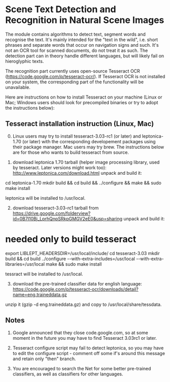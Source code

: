 Scene Text Detection and Recognition in Natural Scene Images
============================================================

The module contains algorithms to detect text, segment words and recognise the text.
It's mainly intended for the "text in the wild", i.e. short phrases and separate words that occur on navigation signs and such. It's not an OCR tool for scanned documents, do not treat it as such.
The detection part can in theory handle different languages, but will likely fail on hieroglyphic texts.

The recognition part currently uses open-source Tesseract OCR (https://code.google.com/p/tesseract-ocr/). If Tesseract OCR is not installed on your system, the corresponding part of the functionality will be unavailable.

Here are instructions on how to install Tesseract on your machine (Linux or Mac; Windows users should look for precompiled binaries or try to adopt the instructions below):

Tesseract installation instruction (Linux, Mac)
-----------------------------------------------

0. Linux users may try to install tesseract-3.03-rc1 (or later) and leptonica-1.70 (or later) with the corresponding developement packages using their package manager. Mac users may try brew. The instructions below are for those who wants to build tesseract from source.

1. download leptonica 1.70 tarball (helper image processing library, used by tesseract. Later versions might work too):
http://www.leptonica.com/download.html
unpack and build it:

cd leptonica-1.70
mkdir build && cd build && ../configure && make && sudo make install

leptonica will be installed to /usr/local.

2. download tesseract-3.03-rc1 tarball from https://drive.google.com/folderview?id=0B7l10Bj_LprhQnpSRkpGMGV2eE0&usp=sharing
unpack and build it:

# needed only to build tesseract
export LIBLEPT_HEADERSDIR=/usr/local/include/
cd tesseract-3.03
mkdir build && cd build
../configure --with-extra-includes=/usr/local --with-extra-libraries=/usr/local
make && sudo make install

tessract will be installed to /usr/local.

3. download the pre-trained classifier data for english language:
https://code.google.com/p/tesseract-ocr/downloads/detail?name=eng.traineddata.gz

unzip it (gzip -d eng.traineddata.gz) and copy to /usr/local/share/tessdata.

Notes
-----
1. Google announced that they close code.google.com, so at some moment in the future you may have to find Tesseract 3.03rc1 or later.

2. Tesseract configure script may fail to detect leptonica, so you may have to edit the configure script - comment off some if's around this message and retain only "then" branch.

3. You are encouraged to search the Net for some better pre-trained classifiers, as well as classifiers for other languages.
